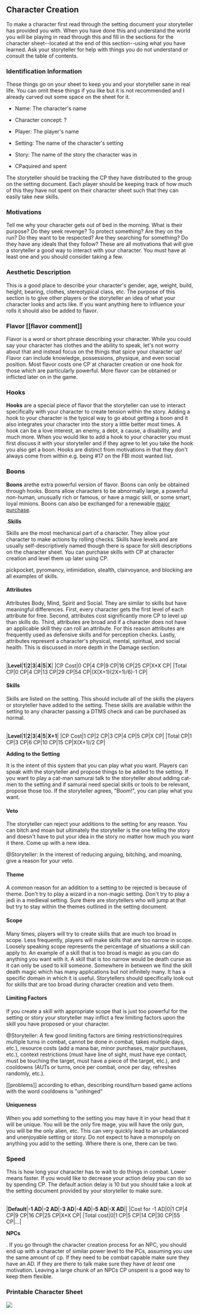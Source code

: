 ## **Character Creation**

To make a character first read through the setting document your storyteller has provided you with. When you have done this and understand the world you will be playing in read through this and fill in the sections for the character sheet--located at the end of this section--using what you have learned. Ask your storyteller for help with things you do not understand or consult the table of contents.

### **Identification Information**

These things go on your sheet to keep you and your storyteller sane in real life. You can omit these things if you like but it is not recommended and I already carved out some space on the sheet for it.

- Name: The character's name
    
- Character concept: ?
    
- Player: The player's name
    
- Setting: The name of the character's setting
    
- Story: The name of the story the character was in
    
- CPaquired and spent
    

The storyteller should be tracking the CP they have distributed to the group on the setting document. Each player should be keeping track of how much of this they have not spent on their character sheet such that they can easily take new skills.

### **Motivations**

Tell me why your character gets out of bed in the morning. What is their purpose? Do they seek revenge? To protect something? Are they on the run? Do they want to be respected? Are they searching for something? Do they have any ideals that they follow? These are all motivations that will give a storyteller a good way to interact with your character. You must have at least one and you should consider taking a few.

### **Aesthetic Description**

This is a good place to describe your character's gender, age, weight, build, height, bearing, clothes, stereotypical class, etc. The purpose of this section is to give other players or the storyteller an idea of what your character looks and acts like. If you want anything here to influence your rolls it should also be added to flavor.

### **Flavor** [[flavor comment]]

Flavor is a word or short phrase describing your character. While you could say your character has clothes and the ability to speak, let's not worry about that and instead focus on the things that spice your character up! Flavor can include knowledge, possessions, physique, and even social position. Most flavor costs one CP at character creation or one hook for those which are particularly powerful. More flavor can be obtained or inflicted later on in the game.

### **Hooks**

**Hooks** are a special piece of flavor that the storyteller can use to interact specifically with your character to create tension within the story. Adding a hook to your character is the typical way to go about getting a boon and it also integrates your character into the story a little better most times. A hook can be a love interest, an enemy, a debt, a cause, a disability, and much more. When you would like to add a hook to your character you must first discuss it with your storyteller and if they agree to let you take the hook you also get a boon. Hooks are distinct from motivations in that they don't always come from within e.g. being #17 on the FBI most wanted list.

### **Boons**

**Boons** arethe extra powerful version of flavor. Boons can only be obtained through hooks. Boons allow characters to be abnormally large, a powerful non-human, unusually rich or famous, or have a magic skill, or some smart, loyal minions. Boons can also be exchanged for a renewable [major purchase](#major-purchases).

.**Skills**

Skills are the most mechanical part of a character. They allow your character to make actions by rolling checks. Skills have levels and are usually self-descriptively named though there is space for skill descriptions on the character sheet. You can purchase skills with CP at character creation and level them up later using CP.

pickpocket, pyromancy, intimidation, stealth, clairvoyance, and blocking are all examples of skills.

#### **Attributes**

Attributes Body, Mind, Spirit and Social. They are similar to skills but have meaningful differences. First, every character gets the first level of each attribute for free. Second, attributes cost significantly more CP to level up than skills do. Third, attributes are broad and if a character does not have an applicable skill they can roll an attribute. For this reason attributes are frequently used as defensive skills and for perception checks. Lastly, attributes represent a character's physical, mental, spiritual, and social health. This is discussed in more depth in the Damage section.

|   |   |   |   |   |   |   |
|---|---|---|---|---|---|---|
      
|**Level**|**1**|**2**|**3**|**4**|**5**|**X**|
|CP Cost|0 CP|4 CP|9 CP|16 CP|25 CP|X*X CP|
|Total CP|0 CP|4 CP|13 CP|29 CP|54 CP|(X(X+1)(2X+1)/6)-1 CP|

#### **Skills**

Skills are listed on the setting. This should include all of the skills the players or storyteller have added to the setting. These skills are available within the setting to any character passing a DTMS check and can be purchased as normal.

|   |   |   |   |   |   |   |
|---|---|---|---|---|---|---|
      
|**Level**|**1**|**2**|**3**|**4**|**5**|**X+1**|
|CP Cost|1 CP|2 CP|3 CP|4 CP|5 CP|X CP|
|Total CP|1 CP|3 CP|6 CP|10 CP|15 CP|X(X+1)/2 CP|

**Adding to the Setting**

It is the intent of this system that you can play what you want. Players can speak with the storyteller and propose things to be added to the setting. If you want to play a cat-man samurai talk to the storyteller about adding cat-men to the setting and if samurai need special skills or tools to be relevant, propose those too. If the storyteller agrees, "Boom!", you can play what you want.

#### **Veto**

The storyteller can reject your additions to the setting for any reason. You can bitch and moan but ultimately the storyteller is the one telling the story and doesn't have to put your idea in the story no matter how much you want it there. Come up with a new idea.

@Storyteller: In the interest of reducing arguing, bitching, and moaning, give a reason for your veto.

#### **Theme**

A common reason for an addition to a setting to be rejected is because of theme. Don't try to play a wizard in a non-magic setting. Don't try to play a jedi in a medieval setting. Sure there are storytellers who will jump at that but try to stay within the themes outlined in the setting document.

#### **Scope**

Many times, players will try to create skills that are much too broad in scope. Less frequently, players will make skills that are too narrow in scope. Loosely speaking scope represents the percentage of situations a skill can apply to. An example of a skill that is too broad is magic as you can do anything you want with it. A skill that is too narrow would be death curse as it can only be used to kill someone. Somewhere in between we find the skill death magic which has many applications but not infinitely many. It has a specific domain in which it is useful. Storytellers should specifically look out for skills that are too broad during character creation and veto them.

#### **Limiting Factors**

If you create a skill with appropriate scope that is just too powerful for the setting or story your storyteller may inflict a few limiting factors upon the skill you have proposed or your character.

@Storyteller: A few good limiting factors are timing restrictions(requires multiple turns in combat, cannot be done in combat, takes multiple days, etc.), resource costs (add a mana bar, minor purchases, major purchases, etc.), context restrictions (must have line of sight, must have eye contact, must be touching the target, must have a piece of the target, etc.), and cooldowns (AUTs or turns, once per combat, once per day, refreshes randomly, etc.).

[[problems]] according to ethan, describing round/turn based game actions with the word cooldowns is "unhinged"

#### **Uniqueness**

When you add something to the setting you may have it in your head that it will be unique. You will be the only fire mage, you will have the only gun, you will be the only alien, etc. This can very quickly lead to an unbalanced and unenjoyable setting or story. Do not expect to have a monopoly on anything you add to the setting. Where there is one, there can be two.

### **Speed**

This is how long your character has to wait to do things in combat. Lower means faster. If you would like to decrease your action delay you can do so by spending CP. The default action delay is 10 but you should take a look at the setting document provided by your storyteller to make sure.

  
  

|   |   |   |   |   |   |   |   |
|---|---|---|---|---|---|---|---|
       
|**Default**|**-1 AD**|**-2 AD**|**-3 AD**|**-4 AD**|**-5 AD**|**-X AD**||
|Cost for -1 AD|0|1 CP|4 CP|9 CP|16 CP|25 CP|X*X CP|
|Total cost|0|1 CP|5 CP|14 CP|30 CP|55 CP|...|

  
  

**NPCs**

. If you go through the character creation process for an NPC, you should end up with a character of similar power level to the PCs, assuming you use the same amount of cp. If they need to be combat capable make sure they have an AD. If they are there to talk make sure they have *at least* one motivation. Leaving a large chunk of an NPCs CP unspent is a good way to keep them flexible.

### **Printable Character Sheet**

![](file:///C:/Users/harley/AppData/Local/Temp/lu12352d2x6lu.tmp/lu12352d2x6mn_tmp_75c7d02fd47af386.png)
